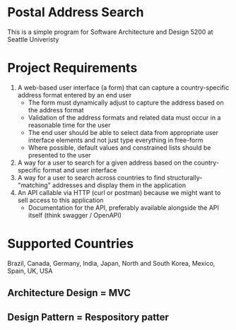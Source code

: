 # Postal Address Search
This is a simple program for Software Architecture and Design 5200 at Seattle Univeristy

# Project Requirements
1. A web-based user interface (a form) that can capture a country-specific address format entered by an end user
    - The form must dynamically adjust to capture the address based on the address format
    - Validation of the address formats and related data must occur in a reasonable time for the user
    - The end user should be able to select data from appropriate user interface elements and not just type everything in free-form
    - Where possible, default values and constrained lists should be presented to the user
2. A way for a user to search for a given address based on the country-specific format and user interface
3. A way for a user to search across countries to find structurally-"matching" addresses and display them in the application
4. An API callable via HTTP (curl or postman) because we might want to sell access to this application
    - Documentation for the API, preferably available alongside the API itself (think swagger / OpenAPI)

# Supported Countries
Brazil, Canada, Germany, India, Japan, North and South Korea, Mexico, Spain, UK, USA

## Architecture Design = MVC
## Design Pattern = Respository patter
